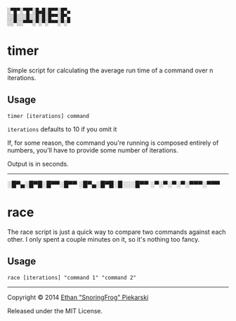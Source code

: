 ```
░▀█▀░▀█▀░█▄█░█▀▀░█▀▄
░░█░░░█░░█░█░█▀▀░█▀▄
░░▀░░▀▀▀░▀░▀░▀▀▀░▀░▀
```
# timer
Simple script for calculating the average run time of a command over n iterations.

## Usage
`timer [iterations] command`

`iterations` defaults to 10 if you omit it

If, for some reason, the command you're running is composed entirely of numbers, you'll have to provide some number of iterations.

Output is in seconds.

---

░█▀▄░█▀█░█▀▀░█▀▀
░█▀▄░█▀█░█░░░█▀▀
░▀░▀░▀░▀░▀▀▀░▀▀▀

# race
The race script is just a quick way to compare two commands against each other. I only spent a couple minutes on it, so it's nothing too fancy.

## Usage
`race [iterations] "command 1" "command 2"`

---
Copyright :copyright: 2014 [Ethan "SnoringFrog" Piekarski](https://github.com/snoringfrog)

Released under the MIT License. 
